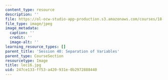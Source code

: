 ```yaml
---
content_type: resource
description: ''
file: https://ol-ocw-studio-app-production.s3.amazonaws.com/courses/18-01sc-single-variable-calculus-fall-2010/247ce133ff53a420931e0b2972888440_lec16.jpg
file_type: image/jpeg
image_metadata:
  caption: ''
  credit: ''
  image-alt: ''
learning_resource_types: []
parent_title: 'Session 40: Separation of Variables'
parent_type: CourseSection
resourcetype: Image
title: lec16.jpg
uid: 247ce133-ff53-a420-931e-0b2972888440
---
```

